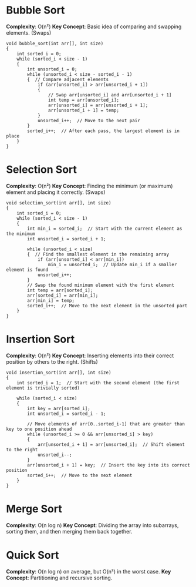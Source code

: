 # Bubble Sort
**Complexity**: O(n²)
**Key Concept**: Basic idea of comparing and swapping elements. (Swaps)
```
void bubble_sort(int arr[], int size)
{
    int sorted_i = 0;
    while (sorted_i < size - 1) 
    {
        int unsorted_i = 0;
        while (unsorted_i < size - sorted_i - 1)
        {  // Compare adjacent elements
            if (arr[unsorted_i] > arr[unsorted_i + 1])
            {
                // Swap arr[unsorted_i] and arr[unsorted_i + 1]
                int temp = arr[unsorted_i];
                arr[unsorted_i] = arr[unsorted_i + 1];
                arr[unsorted_i + 1] = temp;
            }
            unsorted_i++;  // Move to the next pair
        }
        sorted_i++;  // After each pass, the largest element is in place
    }
}
```
# Selection Sort
**Complexity**: O(n²)
**Key Concept**: Finding the minimum (or maximum) element and placing it correctly. (Swaps)
```
void selection_sort(int arr[], int size)
{
    int sorted_i = 0;
    while (sorted_i < size - 1)
    {
        int min_i = sorted_i;  // Start with the current element as the minimum
        int unsorted_i = sorted_i + 1;
        
        while (unsorted_i < size)
        {  // Find the smallest element in the remaining array
            if (arr[unsorted_i] < arr[min_i])
                min_i = unsorted_i;  // Update min_i if a smaller element is found
            unsorted_i++;
        }
        // Swap the found minimum element with the first element
        int temp = arr[sorted_i];
        arr[sorted_i] = arr[min_i];
        arr[min_i] = temp;
        sorted_i++;  // Move to the next element in the unsorted part
    }
}
```
# Insertion Sort
**Complexity**: O(n²)
**Key Concept**: Inserting elements into their correct position by others to the right. (Shifts)
```
void insertion_sort(int arr[], int size) 
{
    int sorted_i = 1;  // Start with the second element (the first element is trivially sorted)
    
    while (sorted_i < size) 
    {
        int key = arr[sorted_i];
        int unsorted_i = sorted_i - 1;
  
        // Move elements of arr[0..sorted_i-1] that are greater than key to one position ahead
        while (unsorted_i >= 0 && arr[unsorted_i] > key) 
        {
            arr[unsorted_i + 1] = arr[unsorted_i];  // Shift element to the right
            unsorted_i--;
        }
        arr[unsorted_i + 1] = key;  // Insert the key into its correct position
        sorted_i++;  // Move to the next element
    }
}
```
# Merge Sort
**Complexity**: O(n log n)
**Key Concept**: Dividing the array into subarrays, sorting them, and then merging them back together.
# Quick Sort
**Complexity**: O(n log n) on average, but O(n²) in the worst case.
**Key Concept**: Partitioning and recursive sorting.